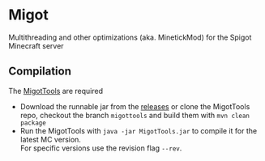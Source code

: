 Migot 
===========

Multithreading and other optimizations (aka. MinetickMod) for the Spigot Minecraft server


Compilation
-----------

The [MigotTools](https://github.com/Poweruser/MigotTools) are required
* Download the runnable jar from the [releases](https://github.com/Poweruser/MigotTools/releases) or clone the MigotTools repo, checkout the branch `migottools` and build them with `mvn clean package`
* Run the MigotTools with `java -jar MigotTools.jar` to compile it for the latest MC version.     
For specific versions use the revision flag `--rev`.
